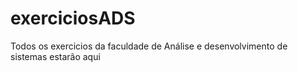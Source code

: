 # exerciciosADS
Todos os exercicios da faculdade de Análise e desenvolvimento de sistemas estarão aqui
